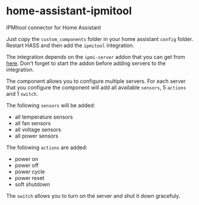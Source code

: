 # home-assistant-ipmitool
IPMItool connector for Home Assistant

Just copy the `custom_components` folder in your home assistant `config` folder. Restart HASS and then add the `ipmitool` integration.

The integration depends on the `ipmi-server` addon that you can get from [here](https://github.com/ateodorescu/home-assistant-addons).
Don't forget to start the addon before adding servers to the integration.

The component allows you to configure multiple servers. For each server that you configure the component will add all available `sensors`, 5 `actions` and 1 `switch`.

The following `sensors` will be added:
- all temperature sensors
- all fan sensors
- all voltage sensors
- all power sensors

The following `actions` are added:
- power on
- power off
- power cycle
- power reset
- soft shutdown

The `switch` allows you to turn on the server and shut it down gracefuly.

